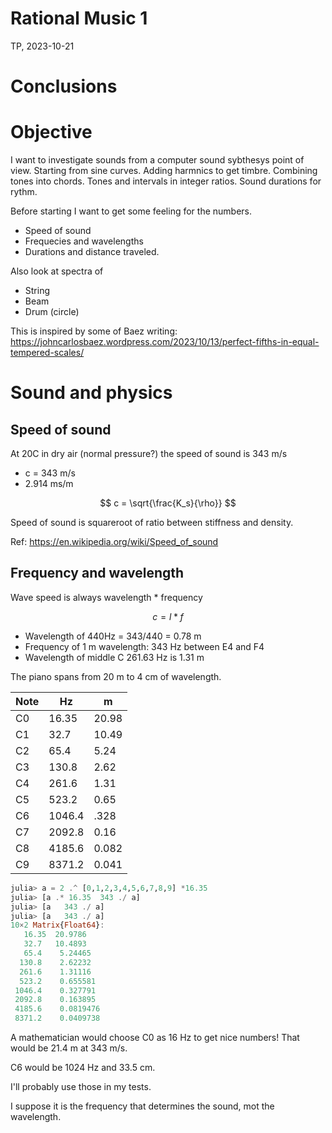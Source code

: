 # Rational Music 1
TP, 2023-10-21

# Conclusions

# Objective

I want to investigate sounds from a computer sound sybthesys point of view.
Starting from sine curves. 
Adding harmnics to get timbre.
Combining tones into chords. 
Tones and intervals in integer ratios.
Sound durations for rythm.

Before starting I want to get some feeling for the numbers.

* Speed of sound
* Frequecies and wavelengths
* Durations and distance traveled.

Also look at spectra of 

* String
* Beam
* Drum (circle)

This is inspired by some of Baez writing: https://johncarlosbaez.wordpress.com/2023/10/13/perfect-fifths-in-equal-tempered-scales/

# Sound and physics

## Speed of sound

At 20C in dry air (normal pressure?) the speed of sound is 343 m/s

* c = 343 m/s
* 2.914 ms/m

$$
c = \sqrt{\frac{K_s}{\rho}}
$$

Speed of sound is squareroot of ratio between stiffness and density.

Ref: https://en.wikipedia.org/wiki/Speed_of_sound

## Frequency and wavelength

Wave speed is always wavelength * frequency

$$
c = l * f
$$

* Wavelength of 440Hz = 343/440 = 0.78 m
* Frequency of 1 m wavelength: 343 Hz between E4 and F4
* Wavelength of middle C 261.63 Hz is 1.31 m

The piano spans from 20 m to 4 cm of wavelength.

| Note | Hz     | m     |
| ---  | ---    | ---   |
| C0   | 16.35  | 20.98 |
| C1   | 32.7   | 10.49 |
| C2   | 65.4   | 5.24  |
| C3   | 130.8  | 2.62  |
| C4   | 261.6  | 1.31  |
| C5   | 523.2  | 0.65  |
| C6   | 1046.4 | .328  |
| C7   | 2092.8 | 0.16  |
| C8   | 4185.6 | 0.082 |
| C9   | 8371.2 | 0.041 |

``` julia
julia> a = 2 .^ [0,1,2,3,4,5,6,7,8,9] *16.35
julia> [a .* 16.35  343 ./ a] 
julia> [a   343 ./ a]
julia> [a   343 ./ a]
10×2 Matrix{Float64}:
   16.35  20.9786
   32.7   10.4893
   65.4    5.24465
  130.8    2.62232
  261.6    1.31116
  523.2    0.655581
 1046.4    0.327791
 2092.8    0.163895
 4185.6    0.0819476
 8371.2    0.0409738
```

A mathematician would choose C0 as 16 Hz to get nice numbers!
That would be 21.4 m at 343 m/s.

C6 would be 1024 Hz and 33.5 cm.

I'll probably use those in my tests.

I suppose it is the frequency that determines the sound, mot the wavelength.
